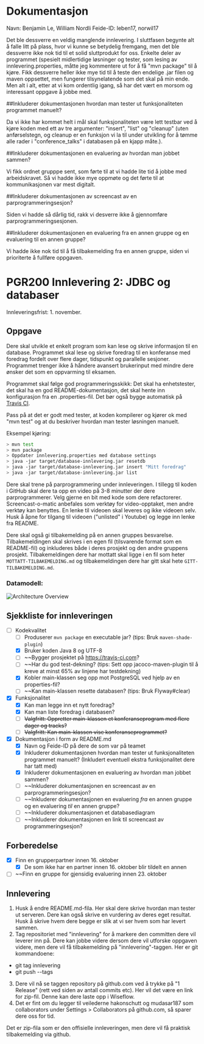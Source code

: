 # Dokumentasjon 

Navn: Benjamin Le, William Nordli
Feide-ID: leben17, norwil17

Det ble dessverre en veldig manglende innlevering. I sluttfasen begynte alt å falle litt på plass, hvor vi kunne se betydelig fremgang, men det ble dessverre ikke nok tid til et solid sluttprodukt for oss. 
Enkelte deler av programmet (spesielt midlertidige løsninger og tester, som lesing av innlevering.properties, måtte jeg kommentere ut for å få "mvn package" til å kjøre. Fikk dessverre heller ikke mye tid til å teste den endelige .jar filen og maven oppsettet, men fungerer tilsynelatende som det skal på min ende. 
Men alt i alt, etter at vi kom ordentlig igang, så har det vært en morsom og interessant oppgave å jobbe med.

##Inkluderer dokumentasjonen hvordan man tester ut funksjonaliteten programmet manuelt?

Da vi ikke har kommet helt i mål skal funksjonaliteten være lett testbar ved å kjøre koden med ett av tre argumenter: "insert", "list" og "cleanup" (uten anførselstegn, og cleanup er en funksjon vi la til under utvikling for å tømme alle rader i "conference_talks" i databasen på en kjapp måte.).

##Inkluderer dokumentasjonen en evaluering av hvordan man jobbet sammen?

Vi fikk ordnet grupppe sent, som førte til at vi hadde lite tid å jobbe med arbeidskravet. Så vi hadde ikke mye oppmøte og det førte til at kommunikasjonen var mest digitalt.

##Inkluderer dokumentasjonen av screencast av en parprogrammeringsesjon? 

Siden vi hadde så dårlig tid, rakk vi desverre ikke å gjennomføre parprogrammeringsesjonen. 

##Inkluderer dokumentasjonen en evaluering fra en annen gruppe og en evaluering til en annen gruppe?

Vi hadde ikke nok tid til å få tilbakemelding fra en annen gruppe, siden vi prioriterte å fullføre oppgaven.

# PGR200 Innlevering 2: JDBC og databaser

Innleveringsfrist: 1. november.

## Oppgave

Dere skal utvikle et enkelt program som kan lese og skrive informasjon til en database. Programmet skal lese og skrive foredrag til en konferanse med foredrag fordelt over flere dager, tidspunkt og parallelle sesjoner. Programmet trenger ikke å håndere avansert brukerinput med mindre dere ønsker det som en oppvarming til eksamen.

Programmet skal følge god programmeringsskikk: Det skal ha enhetstester, det skal ha en god README-dokumentasjon, det skal hente inn konfigurasjon fra en .properties-fil. Det bør også bygge automatisk på [Travis CI](https://travis-ci.com).

Pass på at det er godt med tester, at koden kompilerer og kjører ok med "mvn test" og at du beskriver hvordan man tester løsningen manuelt.

Eksempel kjøring:

```bash
> mvn test
> mvn package
> Oppdater innlevering.properties med database settings
> java -jar target/database-innlevering.jar resetdb
> java -jar target/database-innlevering.jar insert "Mitt foredrag"
> java -jar target/database-innlevering.jar list
```

Dere skal trene på parprogrammering under innleveringen. I tillegg til koden i GitHub skal dere ta opp en video på 3-8 minutter der dere parprogrammerer. Velg gjerne en bit med kode som dere refactorerer. Screencast-o-matic anbefales som verktøy for video-opptaket, men andre verktøy kan benyttes. En lenke til videoen skal leveres og ikke videoen selv. Husk å åpne for tilgang til videoen ("unlisted" i Youtube) og legge inn lenke fra README.

Dere skal også gi tilbakemelding på en annen gruppes besvarelse. Tilbakemeldingen skal skrives i en egen fil (tilsvarende format som en README-fil) og inkluderes både i deres prosjekt og den andre gruppens prosjekt. Tilbakemeldingen dere har mottatt skal ligge i en fil som heter `MOTTATT-TILBAKEMELDING.md` og tilbakemeldingen dere har gitt skal hete `GITT-TILBAKEMELDING.md`.


### Datamodell:

![Architecture Overview](doc/datamodell.png)

## Sjekkliste for innleveringen

- [ ] Kodekvalitet
    - [ ] Produserer `mvn package` en executable jar? (tips: Bruk `maven-shade-plugin`)
    - [x] Bruker koden Java 8 og UTF-8
    - [ ] ~~Bygger prosjektet på https://travis-ci.com?
    - [ ] ~~Har du god test-dekning? (tips: Sett opp jacoco-maven-plugin til å kreve at minst 65% av linjene har testdekning)
    - [x] Kobler main-klassen seg opp mot PostgreSQL ved hjelp av en properties-fil?
    - [ ] ~~Kan main-klassen resette databasen? (tips: Bruk Flyway#clear)
- [x] Funksjonalitet
    - [x] Kan man legge inn et nytt foredrag?
    - [x] Kan man liste foredrag i databasen?
    - [ ] ~~Valgfritt: Oppretter main-klassen et konferanseprogram med flere dager og tracks?~~
    - [ ] ~~Valgfritt: Kan main-klassen vise konferanseprogrammet?~~
- [x] Dokumentasjon i form av README.md
    - [x] Navn og Feide-ID på dere de som var på teamet
    - [x] Inkluderer dokumentasjonen hvordan man tester ut funksjonaliteten programmet manuelt? (Inkludert eventuell ekstra funksjonalitet dere har tatt med)
    - [x] Inkluderer dokumentasjonen en evaluering av hvordan man jobbet sammen?
    - [ ] ~~Inkluderer dokumentasjonen en screencast av en parprogrammeringsesjon?
    - [ ] ~~Inkluderer dokumentasjonen en evaluering _fra_ en annen gruppe og en evaluering _til_ en annen gruppe?
    - [ ] ~~Inkluderer dokumentasjonen et databasediagram
    - [ ] ~~Inkluderer dokumentasjonen en link til screencast av programmeringsesjon?

## Forberedelse

- [x] Finn en grupperpartner innen 16. oktober
    - [x] De som ikke har en partner innen 16. oktober blir tildelt en annen
- [ ] ~~Finn en gruppe for gjensidig evaluering innen 23. oktober

## Innlevering

1. Husk å endre README.md-fila. Her skal dere skrive hvordan man tester ut serveren. Dere kan også skrive en vurdering av deres eget resultat. Husk å skrive hvem dere begge er slik at vi ser hvem som har levert sammen.
2. Tag repositoriet med "innlevering" for å markere den committen dere vil leverer inn på. Dere kan jobbe videre dersom dere vil utforske oppgaven videre, men dere vil få tilbakemelding på "innlevering"-taggen. Her er git kommandoene:
  * git tag innlevering
  * git push --tags
3. Dere vil nå se taggen repository på github.com ved å trykke på "1 Release" (rett ved siden av antall commits etc). Her vil det være en link for zip-fil. Denne kan dere laste opp i Wiseflow.
4. Det er fint om du legger til veilederne hakonschutt og mudasar187 som collaborators under Settings > Collaborators på github.com, så sparer dere oss for tid.

Det er zip-fila som er den offisielle innleveringen, men dere vil få praktisk tilbakemelding via github.
